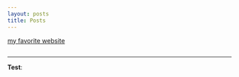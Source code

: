 ```yaml
---
layout: posts
title: Posts
---
```




[my favorite website](http://www.google.com)





![]()

---
**Test**: 
